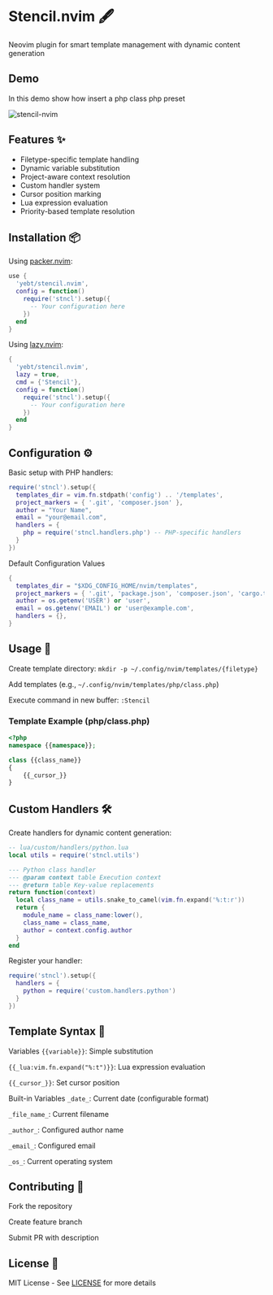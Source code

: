 # Stencil.nvim 🖋️

Neovim plugin for smart template management with dynamic content generation

## Demo

In this demo show how insert a php class php preset

![stencil-nvim](https://github.com/user-attachments/assets/5b882ad2-c892-4646-bf6e-fff7e5dd33d5)

## Features ✨

- Filetype-specific template handling
- Dynamic variable substitution
- Project-aware context resolution
- Custom handler system
- Cursor position marking
- Lua expression evaluation
- Priority-based template resolution

## Installation 📦

Using [packer.nvim](https://github.com/wbthomason/packer.nvim):

```lua
use {
  'yebt/stencil.nvim',
  config = function()
    require('stncl').setup({
      -- Your configuration here
    })
  end
}
```

Using [lazy.nvim](https://github.com/folke/lazy.nvim):

```lua
{
  'yebt/stencil.nvim',
  lazy = true,
  cmd = {'Stencil'},
  config = function()
    require('stncl').setup({
      -- Your configuration here
    })
  end
}
```

## Configuration ⚙️

Basic setup with PHP handlers:

```lua
require('stncl').setup({
  templates_dir = vim.fn.stdpath('config') .. '/templates',
  project_markers = { '.git', 'composer.json' },
  author = "Your Name",
  email = "your@email.com",
  handlers = {
    php = require('stncl.handlers.php') -- PHP-specific handlers
  }
})
```

Default Configuration Values

```lua
{
  templates_dir = "$XDG_CONFIG_HOME/nvim/templates",
  project_markers = { '.git', 'package.json', 'composer.json', 'cargo.toml' },
  author = os.getenv('USER') or 'user',
  email = os.getenv('EMAIL') or 'user@example.com',
  handlers = {},
}
```

## Usage 🚀

Create template directory: `mkdir -p ~/.config/nvim/templates/{filetype}`

Add templates (e.g., `~/.config/nvim/templates/php/class.php`)

Execute command in new buffer: `:Stencil`

### Template Example (php/class.php)

```php
<?php
namespace {{namespace}};

class {{class_name}}
{
    {{_cursor_}}
}
```

## Custom Handlers 🛠️

Create handlers for dynamic content generation:

```lua
-- lua/custom/handlers/python.lua
local utils = require('stncl.utils')

--- Python class handler
--- @param context table Execution context
--- @return table Key-value replacements
return function(context)
  local class_name = utils.snake_to_camel(vim.fn.expand('%:t:r'))
  return {
    module_name = class_name:lower(),
    class_name = class_name,
    author = context.config.author
  }
end
```

Register your handler:

```lua
require('stncl').setup({
  handlers = {
    python = require('custom.handlers.python')
  }
})
```

## Template Syntax 📝

Variables
`{{variable}}`: Simple substitution

`{{_lua:vim.fn.expand("%:t")}}`: Lua expression evaluation

`{{_cursor_}}`: Set cursor position

Built-in Variables
`_date_`: Current date (configurable format)

`_file_name_`: Current filename

`_author_`: Configured author name

`_email_`: Configured email

`_os_`: Current operating system

## Contributing 🤝

Fork the repository

Create feature branch

Submit PR with description

## License 📄

MIT License - See [LICENSE](LICENSE) for more details
